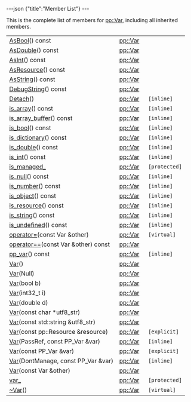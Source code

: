 ---json {"title":"Member List"} ---

This is the complete list of members for <a href="/docs/native-client/pepper_beta/cpp/classpp_1_1_var/" class="el">pp::Var</a>, including all inherited members.

<table><tbody><tr class="odd"><td><a href="/docs/native-client/pepper_beta/cpp/classpp_1_1_var#a07e7a4ea38b990e6c230109823347e70" class="el">AsBool</a>() const</td><td><a href="/docs/native-client/pepper_beta/cpp/classpp_1_1_var/" class="el">pp::Var</a></td><td></td></tr><tr class="even"><td><a href="/docs/native-client/pepper_beta/cpp/classpp_1_1_var#a8a798b08e197948c161737fc7b745af6" class="el">AsDouble</a>() const</td><td><a href="/docs/native-client/pepper_beta/cpp/classpp_1_1_var/" class="el">pp::Var</a></td><td></td></tr><tr class="odd"><td><a href="/docs/native-client/pepper_beta/cpp/classpp_1_1_var#ad31cdb379b6ceaae967125e358c81d16" class="el">AsInt</a>() const</td><td><a href="/docs/native-client/pepper_beta/cpp/classpp_1_1_var/" class="el">pp::Var</a></td><td></td></tr><tr class="even"><td><a href="/docs/native-client/pepper_beta/cpp/classpp_1_1_var#a0346197dfa6ba350c6d9e3c85cc0ce80" class="el">AsResource</a>() const</td><td><a href="/docs/native-client/pepper_beta/cpp/classpp_1_1_var/" class="el">pp::Var</a></td><td></td></tr><tr class="odd"><td><a href="/docs/native-client/pepper_beta/cpp/classpp_1_1_var#a22a1e3b2a0783b949bedcdae49c07c97" class="el">AsString</a>() const</td><td><a href="/docs/native-client/pepper_beta/cpp/classpp_1_1_var/" class="el">pp::Var</a></td><td></td></tr><tr class="even"><td><a href="/docs/native-client/pepper_beta/cpp/classpp_1_1_var#a835b1e5a601d6e5ceb9a7d1b5fb7a66f" class="el">DebugString</a>() const</td><td><a href="/docs/native-client/pepper_beta/cpp/classpp_1_1_var/" class="el">pp::Var</a></td><td></td></tr><tr class="odd"><td><a href="/docs/native-client/pepper_beta/cpp/classpp_1_1_var#a84a725a42640a63747f7f6bc252b65d4" class="el">Detach</a>()</td><td><a href="/docs/native-client/pepper_beta/cpp/classpp_1_1_var/" class="el">pp::Var</a></td><td><code> [inline]</code></td></tr><tr class="even"><td><a href="/docs/native-client/pepper_beta/cpp/classpp_1_1_var#a7a28894a77f9d69d1a4b0272bf80d657" class="el">is_array</a>() const</td><td><a href="/docs/native-client/pepper_beta/cpp/classpp_1_1_var/" class="el">pp::Var</a></td><td><code> [inline]</code></td></tr><tr class="odd"><td><a href="/docs/native-client/pepper_beta/cpp/classpp_1_1_var#ac0fd1d153203f8fe6c23b88618a5ef65" class="el">is_array_buffer</a>() const</td><td><a href="/docs/native-client/pepper_beta/cpp/classpp_1_1_var/" class="el">pp::Var</a></td><td><code> [inline]</code></td></tr><tr class="even"><td><a href="/docs/native-client/pepper_beta/cpp/classpp_1_1_var#a83773e6f9e2ac3723e33b6a1586d5c1e" class="el">is_bool</a>() const</td><td><a href="/docs/native-client/pepper_beta/cpp/classpp_1_1_var/" class="el">pp::Var</a></td><td><code> [inline]</code></td></tr><tr class="odd"><td><a href="/docs/native-client/pepper_beta/cpp/classpp_1_1_var#ae061050e5deaac345eb089b9cd8796ea" class="el">is_dictionary</a>() const</td><td><a href="/docs/native-client/pepper_beta/cpp/classpp_1_1_var/" class="el">pp::Var</a></td><td><code> [inline]</code></td></tr><tr class="even"><td><a href="/docs/native-client/pepper_beta/cpp/classpp_1_1_var#a4a9e093ddf1475542bf0b3231e03d631" class="el">is_double</a>() const</td><td><a href="/docs/native-client/pepper_beta/cpp/classpp_1_1_var/" class="el">pp::Var</a></td><td><code> [inline]</code></td></tr><tr class="odd"><td><a href="/docs/native-client/pepper_beta/cpp/classpp_1_1_var#ae7dd6f7e851c81ee259095f3e826f3fd" class="el">is_int</a>() const</td><td><a href="/docs/native-client/pepper_beta/cpp/classpp_1_1_var/" class="el">pp::Var</a></td><td><code> [inline]</code></td></tr><tr class="even"><td><a href="/docs/native-client/pepper_beta/cpp/classpp_1_1_var#a94bec264c03634f7ba66fb46ed4fda0b" class="el">is_managed_</a></td><td><a href="/docs/native-client/pepper_beta/cpp/classpp_1_1_var/" class="el">pp::Var</a></td><td><code> [protected]</code></td></tr><tr class="odd"><td><a href="/docs/native-client/pepper_beta/cpp/classpp_1_1_var#aa4a9d8309d3390aa56a4f2966daf6533" class="el">is_null</a>() const</td><td><a href="/docs/native-client/pepper_beta/cpp/classpp_1_1_var/" class="el">pp::Var</a></td><td><code> [inline]</code></td></tr><tr class="even"><td><a href="/docs/native-client/pepper_beta/cpp/classpp_1_1_var#ae803a32764804c873dd16c48bd4fdc83" class="el">is_number</a>() const</td><td><a href="/docs/native-client/pepper_beta/cpp/classpp_1_1_var/" class="el">pp::Var</a></td><td><code> [inline]</code></td></tr><tr class="odd"><td><a href="/docs/native-client/pepper_beta/cpp/classpp_1_1_var#a79ed26c49d64b536619a1ee574848a36" class="el">is_object</a>() const</td><td><a href="/docs/native-client/pepper_beta/cpp/classpp_1_1_var/" class="el">pp::Var</a></td><td><code> [inline]</code></td></tr><tr class="even"><td><a href="/docs/native-client/pepper_beta/cpp/classpp_1_1_var#a8ed51b6cd4e1b6fee46d8fdf27c98ef1" class="el">is_resource</a>() const</td><td><a href="/docs/native-client/pepper_beta/cpp/classpp_1_1_var/" class="el">pp::Var</a></td><td><code> [inline]</code></td></tr><tr class="odd"><td><a href="/docs/native-client/pepper_beta/cpp/classpp_1_1_var#a57ce2eb7f023f383194155b25b53d297" class="el">is_string</a>() const</td><td><a href="/docs/native-client/pepper_beta/cpp/classpp_1_1_var/" class="el">pp::Var</a></td><td><code> [inline]</code></td></tr><tr class="even"><td><a href="/docs/native-client/pepper_beta/cpp/classpp_1_1_var#afe677b5834bfb5f1364d212a52f1879e" class="el">is_undefined</a>() const</td><td><a href="/docs/native-client/pepper_beta/cpp/classpp_1_1_var/" class="el">pp::Var</a></td><td><code> [inline]</code></td></tr><tr class="odd"><td><a href="/docs/native-client/pepper_beta/cpp/classpp_1_1_var#a65601024610f1625c9945acb8725d7c4" class="el">operator=</a>(const Var &amp;other)</td><td><a href="/docs/native-client/pepper_beta/cpp/classpp_1_1_var/" class="el">pp::Var</a></td><td><code> [virtual]</code></td></tr><tr class="even"><td><a href="/docs/native-client/pepper_beta/cpp/classpp_1_1_var#ad689c287e64f984eb951c57af303a444" class="el">operator==</a>(const Var &amp;other) const</td><td><a href="/docs/native-client/pepper_beta/cpp/classpp_1_1_var/" class="el">pp::Var</a></td><td></td></tr><tr class="odd"><td><a href="/docs/native-client/pepper_beta/cpp/classpp_1_1_var#ad828439641c93930ff188b45b45b4261" class="el">pp_var</a>() const</td><td><a href="/docs/native-client/pepper_beta/cpp/classpp_1_1_var/" class="el">pp::Var</a></td><td><code> [inline]</code></td></tr><tr class="even"><td><a href="/docs/native-client/pepper_beta/cpp/classpp_1_1_var#af571fae55754a20ae95ffd140726d04c" class="el">Var</a>()</td><td><a href="/docs/native-client/pepper_beta/cpp/classpp_1_1_var/" class="el">pp::Var</a></td><td></td></tr><tr class="odd"><td><a href="/docs/native-client/pepper_beta/cpp/classpp_1_1_var#a8dc13cf4d873293e06e6d23325ab2544" class="el">Var</a>(Null)</td><td><a href="/docs/native-client/pepper_beta/cpp/classpp_1_1_var/" class="el">pp::Var</a></td><td></td></tr><tr class="even"><td><a href="/docs/native-client/pepper_beta/cpp/classpp_1_1_var#a6eba29ce9f635feb4ffbdfba1014ff99" class="el">Var</a>(bool b)</td><td><a href="/docs/native-client/pepper_beta/cpp/classpp_1_1_var/" class="el">pp::Var</a></td><td></td></tr><tr class="odd"><td><a href="/docs/native-client/pepper_beta/cpp/classpp_1_1_var#a6de6c1f791f105b70d0cf815f63c2304" class="el">Var</a>(int32_t i)</td><td><a href="/docs/native-client/pepper_beta/cpp/classpp_1_1_var/" class="el">pp::Var</a></td><td></td></tr><tr class="even"><td><a href="/docs/native-client/pepper_beta/cpp/classpp_1_1_var#a9bbdfd7d1aa2bd6c8d526ff5f6a2c035" class="el">Var</a>(double d)</td><td><a href="/docs/native-client/pepper_beta/cpp/classpp_1_1_var/" class="el">pp::Var</a></td><td></td></tr><tr class="odd"><td><a href="/docs/native-client/pepper_beta/cpp/classpp_1_1_var#a24ae309e6e0335d2b16aab6039c231fa" class="el">Var</a>(const char *utf8_str)</td><td><a href="/docs/native-client/pepper_beta/cpp/classpp_1_1_var/" class="el">pp::Var</a></td><td></td></tr><tr class="even"><td><a href="/docs/native-client/pepper_beta/cpp/classpp_1_1_var#a4b0c8c5ef714c9444cfd8f1dd4a9fb25" class="el">Var</a>(const std::string &amp;utf8_str)</td><td><a href="/docs/native-client/pepper_beta/cpp/classpp_1_1_var/" class="el">pp::Var</a></td><td></td></tr><tr class="odd"><td><a href="/docs/native-client/pepper_beta/cpp/classpp_1_1_var#a7a9b5f09aa3c5f6f6ca961904c7d87ba" class="el">Var</a>(const pp::Resource &amp;resource)</td><td><a href="/docs/native-client/pepper_beta/cpp/classpp_1_1_var/" class="el">pp::Var</a></td><td><code> [explicit]</code></td></tr><tr class="even"><td><a href="/docs/native-client/pepper_beta/cpp/classpp_1_1_var#a64a857e38d59b1e012a02d7b8f98680f" class="el">Var</a>(PassRef, const PP_Var &amp;var)</td><td><a href="/docs/native-client/pepper_beta/cpp/classpp_1_1_var/" class="el">pp::Var</a></td><td><code> [inline]</code></td></tr><tr class="odd"><td><a href="/docs/native-client/pepper_beta/cpp/classpp_1_1_var#a52415e7de337c97b08eb70b06e0cda4b" class="el">Var</a>(const PP_Var &amp;var)</td><td><a href="/docs/native-client/pepper_beta/cpp/classpp_1_1_var/" class="el">pp::Var</a></td><td><code> [explicit]</code></td></tr><tr class="even"><td><a href="/docs/native-client/pepper_beta/cpp/classpp_1_1_var#a2356640f40527226f295cc15ec01f302" class="el">Var</a>(DontManage, const PP_Var &amp;var)</td><td><a href="/docs/native-client/pepper_beta/cpp/classpp_1_1_var/" class="el">pp::Var</a></td><td><code> [inline]</code></td></tr><tr class="odd"><td><a href="/docs/native-client/pepper_beta/cpp/classpp_1_1_var#aa87cbd4cc4bc47b6f1f8a749f60aa062" class="el">Var</a>(const Var &amp;other)</td><td><a href="/docs/native-client/pepper_beta/cpp/classpp_1_1_var/" class="el">pp::Var</a></td><td></td></tr><tr class="even"><td><a href="/docs/native-client/pepper_beta/cpp/classpp_1_1_var#a7c1225564a0e3ab910823fc20d2611ab" class="el">var_</a></td><td><a href="/docs/native-client/pepper_beta/cpp/classpp_1_1_var/" class="el">pp::Var</a></td><td><code> [protected]</code></td></tr><tr class="odd"><td><a href="/docs/native-client/pepper_beta/cpp/classpp_1_1_var#a148a5009f2f445edfec0a5f83ed94cf4" class="el">~Var</a>()</td><td><a href="/docs/native-client/pepper_beta/cpp/classpp_1_1_var/" class="el">pp::Var</a></td><td><code> [virtual]</code></td></tr></tbody></table>
